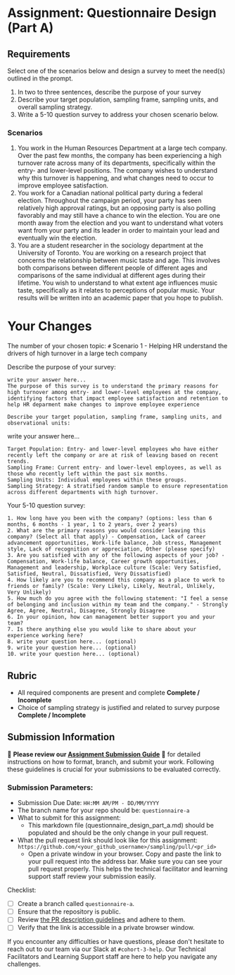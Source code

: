 # Assignment: Questionnaire Design (Part A)

## Requirements
Select one of the scenarios below and design a survey to meet the need(s) outlined in the prompt.

1.	In two to three sentences, describe the purpose of your survey
2.	Describe your target population, sampling frame, sampling units, and overall sampling strategy.
3.	Write a 5-10 question survey to address your chosen scenario below.


### Scenarios
1.	You work in the Human Resources Department at a large tech company. Over the past few months, the company has been experiencing a high turnover rate across many of its departments, specifically within the entry- and lower-level positions. The company wishes to understand why this turnover is happening, and what changes need to occur to improve employee satisfaction.
2.	You work for a Canadian national political party during a federal election. Throughout the campaign period, your party has seen relatively high approval ratings, but an opposing party is also polling favorably and may still have a chance to win the election. You are one month away from the election and you want to understand what voters want from your party and its leader in order to maintain your lead and eventually win the election.
3.	You are a student researcher in the sociology department at the University of Toronto. You are working on a research project that concerns the relationship between music taste and age. This involves both comparisons between different people of different ages and comparisons of the same individual at different ages during their lifetime. You wish to understand to what extent age influences music taste, specifically as it relates to perceptions of popular music. Your results will be written into an academic paper that you hope to publish.


# Your Changes

The number of your chosen topic: `#`
Scenario 1 - Helping HR understand the drivers of high turnover in a large tech company 

Describe the purpose of your survey:
```
write your answer here...
The purpose of this survey is to understand the primary reasons for high turnover among entry- and lower-level employees at the company, identifying factors that impact employee satisfaction and retention to help HR deparment make changes to improve employee experience

Describe your target population, sampling frame, sampling units, and observational units:
```
write your answer here...
```
Target Population: Entry- and lower-level employees who have either recently left the company or are at risk of leaving based on recent trends.
Sampling Frame: Current entry- and lower-level employees, as well as those who recently left within the past six months.
Sampling Units: Individual employees within these groups.
Sampling Strategy: A stratified random sample to ensure representation across different departments with high turnover.
```
Your 5-10 question survey:
```
1. How long have you been with the company? (options: less than 6 months, 6 months - 1 year, 1 to 2 years, over 2 years)
2. What are the primary reasons you would consider leaving this company? (Select all that apply) - Compensation, Lack of career advancement opportunities, Work-life balance, Job stress, Management style, Lack of recognition or appreciation, Other (please specify)
3. Are you satisfied with any of the following aspects of your job? - Compensation, Work-life balance, Career growth opportunities, Management and leadership, Workplace culture (Scale: Very Satisfied, Satisfied, Neutral, Dissatisfied, Very Dissatisfied)
4. How likely are you to recommend this company as a place to work to friends or family? (Scale: Very Likely, Likely, Neutral, Unlikely, Very Unlikely)
5. How much do you agree with the following statement: "I feel a sense of belonging and inclusion within my team and the company." - Strongly Agree, Agree, Neutral, Disagree, Strongly Disagree
6. In your opinion, how can management better support you and your team?
7. Is there anything else you would like to share about your experience working here?
8. write your question here... (optional)
9. write your question here... (optional)
10. write your question here... (optional)
```

## Rubric

-	All required components are present and complete **Complete / Incomplete**
-	Choice of sampling strategy is justified and related to survey purpose **Complete / Incomplete**

## Submission Information

🚨 **Please review our [Assignment Submission Guide](https://github.com/UofT-DSI/onboarding/blob/main/onboarding_documents/submissions.md)** 🚨 for detailed instructions on how to format, branch, and submit your work. Following these guidelines is crucial for your submissions to be evaluated correctly.

### Submission Parameters:
* Submission Due Date: `HH:MM AM/PM - DD/MM/YYYY`
* The branch name for your repo should be: `questionnaire-a`
* What to submit for this assignment:
    * This markdown file (questionnaire_design_part_a.md) should be populated and should be the only change in your pull request.
* What the pull request link should look like for this assignment: `https://github.com/<your_github_username>/sampling/pull/<pr_id>`
    * Open a private window in your browser. Copy and paste the link to your pull request into the address bar. Make sure you can see your pull request properly. This helps the technical facilitator and learning support staff review your submission easily.

Checklist:
- [ ] Create a branch called `questionnaire-a`.
- [ ] Ensure that the repository is public.
- [ ] Review [the PR description guidelines](https://github.com/UofT-DSI/onboarding/blob/main/onboarding_documents/submissions.md#guidelines-for-pull-request-descriptions) and adhere to them.
- [ ] Verify that the link is accessible in a private browser window.

If you encounter any difficulties or have questions, please don't hesitate to reach out to our team via our Slack at `#cohort-3-help`. Our Technical Facilitators and Learning Support staff are here to help you navigate any challenges.

